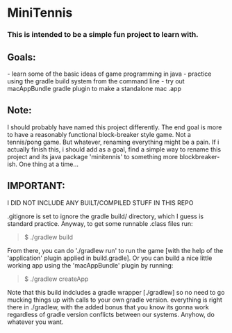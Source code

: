 <h1>MiniTennis</h1>

<h3>This is intended to be a simple fun project to learn with.</h3>

<h2>Goals:</h2>
 - learn some of the basic ideas of game programming in java
 - practice using the gradle build system from the command line
 - try out macAppBundle gradle plugin to make a standalone mac .app

<h2>Note:</h2>
I should probably have named this project differently. The end goal is more to have a reasonably functional block-breaker style game. Not a tennis/pong game. But whatever, renaming everything might be a pain. If i actually finish this, i should add as a goal, find a simple way to rename this project and its java package 'minitennis' to something more blockbreaker-ish. One thing at a time...

<h2>IMPORTANT:</h2>
I DID NOT INCLUDE ANY BUILT/COMPILED STUFF IN THIS REPO

.gitignore is set to ignore the gradle build/ directory, which I guess is standard practice. Anyway, to get some runnable .class files run:

>$ ./gradlew build

From there, you can do './gradlew run' to run the game [with the help of the 'application' plugin applied in build.gradle]. Or you can build a nice little working app using the 'macAppBundle' plugin by running:

>$ ./gradlew createApp

Note that this build indcludes a gradle wrapper [./gradlew] so no need to go mucking things up with calls to your own gradle version. everything is right there in ./gradlew, with the added bonus that you know its gonna work regardless of gradle version conflicts between our systems. Anyhow, do whatever you want.
